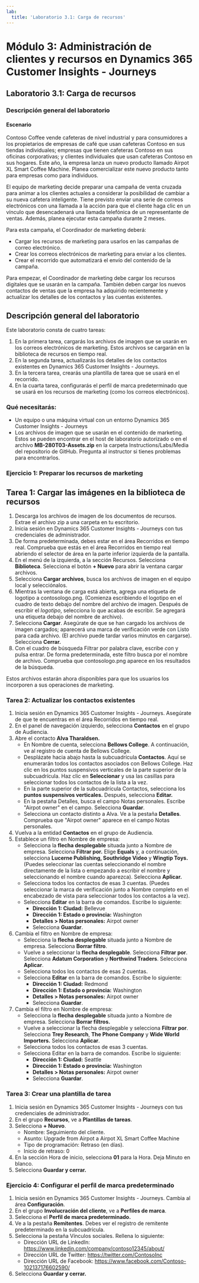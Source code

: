 ```yaml
---
lab:
  title: 'Laboratorio 3.1: Carga de recursos'
---
```


# Módulo 3: Administración de clientes y recursos en Dynamics 365 Customer Insights - Journeys

## Laboratorio 3.1: Carga de recursos

### Descripción general del laboratorio

#### Escenario
Contoso Coffee vende cafeteras de nivel industrial y para consumidores a los propietarios de empresas de café que usan cafeteras Contoso en sus tiendas individuales; empresas que tienen cafeteras Contoso en sus oficinas corporativas; y clientes individuales que usan cafeteras Contoso en sus hogares. Este año, la empresa lanza un nuevo producto llamado Airpot XL Smart Coffee Machine. Planea comercializar este nuevo producto tanto para empresas como para individuos.

El equipo de marketing decide preparar una campaña de venta cruzada para animar a los clientes actuales a considerar la posibilidad de cambiar a su nueva cafetera inteligente. Tiene previsto enviar una serie de correos electrónicos con una llamada a la acción para que el cliente haga clic en un vínculo que desencadenará una llamada telefónica de un representante de ventas. Además, planea ejecutar esta campaña durante 2 meses.


Para esta campaña, el Coordinador de marketing deberá:
- Cargar los recursos de marketing para usarlos en las campañas de correo electrónico.
- Crear los correos electrónicos de marketing para enviar a los clientes.
- Crear el recorrido que automatizará el envío del contenido de la campaña.

Para empezar, el Coordinador de marketing debe cargar los recursos digitales que se usarán en la campaña. También deben cargar los nuevos contactos de ventas que la empresa ha adquirido recientemente y actualizar los detalles de los contactos y las cuentas existentes.

## Descripción general del laboratorio
Este laboratorio consta de cuatro tareas:
1. En la primera tarea, cargarás los archivos de imagen que se usarán en los correos electrónicos de marketing. Estos archivos se cargarán en la biblioteca de recursos en tiempo real.
2. En la segunda tarea, actualizarás los detalles de los contactos existentes en Dynamics 365 Customer Insights - Journeys.
3. En la tercera tarea, crearás una plantilla de tarea que se usará en el recorrido.
4. En la cuarta tarea, configurarás el perfil de marca predeterminado que se usará en los recursos de marketing (como los correos electrónicos).

### Qué necesitarás:
- Un equipo o una máquina virtual con un entorno Dynamics 365 Customer Insights - Journeys
- Los archivos de imagen que se usarán en el contenido de marketing. Estos se pueden encontrar en el host de laboratorio autorizado o en el archivo **MB-280T03-Assets.zip** en la carpeta Instructions/Labs/Media del repositorio de GitHub. Pregunta al instructor si tienes problemas para encontrarlos.

### Ejercicio 1: Preparar los recursos de marketing 
## Tarea 1: Cargar las imágenes en la biblioteca de recursos
1. Descarga los archivos de imagen de los documentos de recursos. Extrae el archivo zip a una carpeta en tu escritorio.
2. Inicia sesión en Dynamics 365 Customer Insights - Journeys con tus credenciales de administrador.
3. De forma predeterminada, debes estar en el área Recorridos en tiempo real. Comprueba que estás en el área Recorridos en tiempo real abriendo el selector de área en la parte inferior izquierda de la pantalla.
4. En el menú de la izquierda, a la sección Recursos. Selecciona **Biblioteca**. Selecciona el botón **+ Nuevo** para abrir la ventana cargar archivos.
5. Selecciona **Cargar archivos**, busca los archivos de imagen en el equipo local y selecciónalos.
6. Mientras la ventana de carga está abierta, agrega una etiqueta de logotipo a contosologo.png. (Comienza escribiendo el logotipo en el cuadro de texto debajo del nombre del archivo de imagen. Después de escribir el *logotipo*, selecciona lo que acabas de escribir. Se agregará una etiqueta debajo del nombre de archivo).
7. Selecciona **Cargar**. Asegúrate de que se han cargado los archivos de imagen cargados; aparecerá una marca de verificación verde con Listo para cada archivo. (El archivo puede tardar varios minutos en cargarse). Selecciona **Cerrar.**
8. Con el cuadro de búsqueda Filtrar por palabra clave, escribe *con* y pulsa entrar. De forma predeterminada, este filtro busca por el nombre de archivo. Comprueba que contosologo.png aparece en los resultados de la búsqueda.

Estos archivos estarán ahora disponibles para que los usuarios los incorporen a sus operaciones de marketing.

### Tarea 2: Actualizar los contactos existentes
1. Inicia sesión en Dynamics 365 Customer Insights - Journeys. Asegúrate de que te encuentras en el área Recorridos en tiempo real.
2. En el panel de navegación izquierdo, selecciona **Contactos** en el grupo de Audiencia.
3. Abre el contacto **Alva Tharaldsen.**
   - En Nombre de cuenta, selecciona **Bellows College**. A continuación, ve al registro de cuenta de Bellows College.
   - Desplázate hacia abajo hasta la subcuadrícula **Contactos**. Aquí se enumerarán todos los contactos asociados con Bellows College. Haz clic en los puntos suspensivos verticales de la parte superior de la subcuadrícula. Haz clic en **Seleccionar** y usa las casillas para seleccionar todos los contactos de la lista a la vez.
   - En la parte superior de la subcuadrícula Contactos, selecciona los **puntos suspensivos verticales.** Después, selecciona **Editar.**
   - En la pestaña Detalles, busca el campo Notas personales. Escribe "Airpot owner" en el campo. Selecciona **Guardar**.
   - Selecciona un contacto distinto a Alva. Ve a la pestaña **Detalles**. Comprueba que "Airpot owner" aparece en el campo Notas personales.
4. Vuelva a la entidad **Contactos** en el grupo de Audiencia. 
5. Establece un filtro en Nombre de empresa:
   - Selecciona la **flecha desplegable** situada junto a Nombre de empresa. Selecciona **Filtrar por.** Elige **Equals** y, a continuación, selecciona **Lucerne Publishing, Southridge Video** y **Wingtip Toys.** (Puedes seleccionar las cuentas seleccionando el nombre directamente de la lista o empezando a escribir el nombre y seleccionando el nombre cuando aparezca). Selecciona **Aplicar.**
   - Selecciona todos los contactos de esas 3 cuentas. (Puedes seleccionar la marca de verificación junto a Nombre completo en el encabezado de vista para seleccionar todos los contactos a la vez).
   - Selecciona **Editar** en la barra de comandos. Escribe lo siguiente:
     - **Dirección 1: Ciudad:** Bellevue
     - **Dirección 1: Estado o provincia:** Washington
     - **Detalles > Notas personales:** Airpot owner
     - Selecciona **Guardar**.
6. Cambia el filtro en Nombre de empresa:
   - Selecciona la **flecha desplegable** situada junto a Nombre de empresa. Selecciona **Borrar filtro**.
   - Vuelve a seleccionar la **flecha desplegable**. Selecciona **Filtrar por**. Selecciona **Adatum Corporation** y **Northwind Traders**. Selecciona **Aplicar**.
   - Selecciona todos los contactos de esas 2 cuentas.
   - Selecciona **Editar** en la barra de comandos. Escribe lo siguiente:
     - **Dirección 1: Ciudad:** Redmond
     - **Dirección 1: Estado o provincia:** Washington
     - **Detalles > Notas personales:** Airpot owner
     - Selecciona **Guardar**.
7. Cambia el filtro en Nombre de empresa:
   - Selecciona la **flecha desplegable** situada junto a Nombre de empresa. Selecciona **Borrar filtros.**
   - Vuelve a seleccionar la flecha desplegable y selecciona **Filtrar por**. Selecciona **Trey Research**, **The Phone Company** y **Wide World Importers.** Selecciona **Aplicar**.
   - Selecciona todos los contactos de esas 3 cuentas.
   - Selecciona Editar en la barra de comandos. Escribe lo siguiente:
     - **Dirección 1: Ciudad:** Seattle
     - **Dirección 1: Estado o provincia:** Washington
     - **Detalles > Notas personales:** Airpot owner
     - Selecciona **Guardar**.

### Tarea 3: Crear una plantilla de tarea
1. Inicia sesión en Dynamics 365 Customer Insights - Journeys con tus credenciales de administrador.
2. En el grupo **Recursos**, ve a **Plantillas de tareas**.
3. Selecciona **+ Nuevo**.
   - Nombre: Seguimiento del cliente.
   - Asunto: Upgrade from Airpot a Airpot XL Smart Coffee Machine
   - Tipo de programación: Retraso (en días).
   - Inicio de retraso: 0
4. En la sección Hora de inicio, selecciona **01** para la Hora. Deja Minuto en blanco.
4. Selecciona **Guardar y cerrar.**

### Ejercicio 4: Configurar el perfil de marca predeterminado
1. Inicia sesión en Dynamics 365 Customer Insights - Journeys. Cambia al área **Configuración**.
2. En el grupo **Involucración del cliente**, ve a **Perfiles de marca**.
3. Selecciona el **Perfil de marca predeterminado.**
4. Ve a la pestaña **Remitentes**. Debes ver el registro de remitente predeterminado en la subcuadrícula. 
5. Selecciona la pestaña Vínculos sociales. Rellena lo siguiente:
    - Dirección URL de LinkedIn: https://www.linkedin.com/company/contoso12345/about/
    - Dirección URL de Twitter: https://twitter.com/ContosoInc
    - Dirección URL de Facebook: https://www.facebook.com/Contoso-102137176602590/
6. Selecciona **Guardar y cerrar.**

